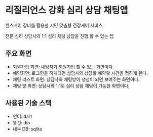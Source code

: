# 리질리언스 강화 심리 상담 채팅앱

헬스케어 장비를 활용한 시민 맞춤형 건강케어 서비스 

전문 심리 상담사와 1:1 심리 채팅 상담을 진행 할 수 있는 앱

## 주요 화면
- 회원가입 화면: 내담자가 회원가입 할 수 있는 화면이다.
- 예약화면: 로그인을 하게되면 상담사와 상담할 예약할 시간을 정하게 된다.
- 채팅 리스트 화면: 상담사와 채팅방이 생성이 되면 보여주는 화면이다.
- 채팅 방 화면: 상담사와 1:1로 심리 상담 채팅이 가능한 화면이다.

## 사용된 기술 스택
- 언어: dart
- 통신: dio
- 내부 DB: sqlite



